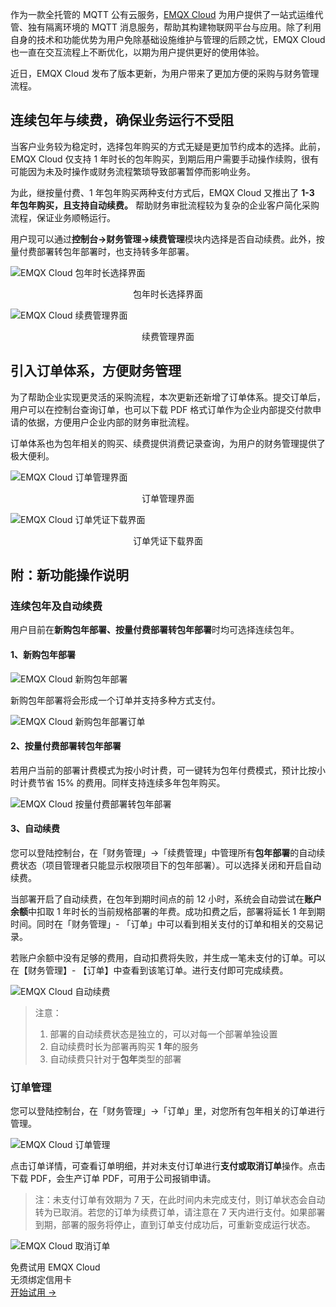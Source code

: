 作为一款全托管的 MQTT 公有云服务，[EMQX Cloud](https://www.emqx.com/zh/cloud) 为用户提供了一站式运维代管、独有隔离环境的 MQTT 消息服务，帮助其构建物联网平台与应用。除了利用自身的技术和功能优势为用户免除基础设施维护与管理的后顾之忧，EMQX Cloud 也一直在交互流程上不断优化，以期为用户提供更好的使用体验。

近日，EMQX Cloud 发布了版本更新，为用户带来了更加方便的采购与财务管理流程。

## 连续包年与续费，确保业务运行不受阻

当客户业务较为稳定时，选择包年购买的方式无疑是更加节约成本的选择。此前，EMQX Cloud 仅支持 1 年时长的包年购买，到期后用户需要手动操作续购，很有可能因为未及时操作或财务流程繁琐导致部署暂停而影响业务。

为此，继按量付费、1 年包年购买两种支付方式后，EMQX Cloud 又推出了 **1-3 年包年购买，且支持自动续费。** 帮助财务审批流程较为复杂的企业客户简化采购流程，保证业务顺畅运行。

用户现可以通过**控制台->财务管理->续费管理**模块内选择是否自动续费。此外，按量付费部署转包年部署时，也支持转多年部署。

![EMQX Cloud 包年时长选择界面](https://assets.emqx.com/images/9716313ebd183cae44e21a5801cb2290.png)

<center>包年时长选择界面</center>

![EMQX Cloud 续费管理界面](https://assets.emqx.com/images/595d896ea5f63f303d184993b7f8744e.png)

<center>续费管理界面</center>


## 引入订单体系，方便财务管理

为了帮助企业实现更灵活的采购流程，本次更新还新增了订单体系。提交订单后，用户可以在控制台查询订单，也可以下载 PDF 格式订单作为企业内部提交付款申请的依据，方便用户企业内部的财务审批流程。

订单体系也为包年相关的购买、续费提供消费记录查询，为用户的财务管理提供了极大便利。

![EMQX Cloud 订单管理界面](https://assets.emqx.com/images/a3b2dba5f7ab63d59a908d74507236c6.png)

<center>订单管理界面</center>

![EMQX Cloud 订单凭证下载界面](https://assets.emqx.com/images/1b9e9f496e0dda25efb661d6fc3b502a.png)

<center>订单凭证下载界面</center>


## 附：新功能操作说明

### 连续包年及自动续费

用户目前在**新购包年部署、按量付费部署转包年部署**时均可选择连续包年。

#### 1、新购包年部署

![EMQX Cloud 新购包年部署](https://assets.emqx.com/images/e69c130af61769bc86ff2c425492742e.png)

新购包年部署将会形成一个订单并支持多种方式支付。

![EMQX Cloud 新购包年部署订单](https://assets.emqx.com/images/4b33b3f29d9f4a034403e1c531ef54b4.png)

#### 2、按量付费部署转包年部署

若用户当前的部署计费模式为按小时计费，可一键转为包年付费模式，预计比按小时计费节省 15% 的费用。同样支持连续多年包年购买。

![EMQX Cloud 按量付费部署转包年部署](https://assets.emqx.com/images/edf2b51de1eae995d5988e60e51033f8.png)

#### 3、自动续费

您可以登陆控制台，在「财务管理」->「续费管理」中管理所有**包年部署**的自动续费状态（项目管理者只能显示权限项目下的包年部署）。可以选择关闭和开启自动续费。

当部署开启了自动续费，在包年到期时间点的前 12 小时，系统会自动尝试在**账户余额**中扣取 1 年时长的当前规格部署的年费。成功扣费之后，部署将延长 1 年到期时间。同时在「财务管理」- 「订单」中可以看到相关支付的订单和相关的交易记录。

若账户余额中没有足够的费用，自动扣费将失败，并生成一笔未支付的订单。可以在【财务管理】- 【订单】中查看到该笔订单。进行支付即可完成续费。

![EMQX Cloud 自动续费](https://assets.emqx.com/images/7a694997212088def99006bd4a34f0bf.png)

>注意：
>
>1. 部署的自动续费状态是独立的，可以对每一个部署单独设置
>2. 自动续费时长为部署再购买 **1 年**的服务
>3. 自动续费只针对于**包年**类型的部署 



### **订单管理**

您可以登陆控制台，在「财务管理」->「订单」里，对您所有包年相关的订单进行管理。

![EMQX Cloud 订单管理](https://assets.emqx.com/images/ce499c0ebf3b57a7fdb75c4a26718ec1.png)

点击订单详情，可查看订单明细，并对未支付订单进行**支付或取消订单**操作。点击下载 PDF，会生产订单 PDF，可用于公司报销申请。

>注：未支付订单有效期为 7 天，在此时间内未完成支付，则订单状态会自动转为已取消。若您的订单为续费订单，请注意在 7 天内进行支付。如果部署到期，部署的服务将停止，直到订单支付成功后，可重新变成运行状态。


![EMQX Cloud 取消订单](https://assets.emqx.com/images/a44b084fb688257cae218c431aa24a02.png)


<section class="promotion">
    <div>
        免费试用 EMQX Cloud
        <div class="is-size-14 is-text-normal has-text-weight-normal">无须绑定信用卡</div>
    </div>
    <a href="https://www.emqx.com/zh/signup?continue=https://cloud.emqx.com/console/deployments/0?oper=new" class="button is-gradient px-5">开始试用 →</a >
</section>
